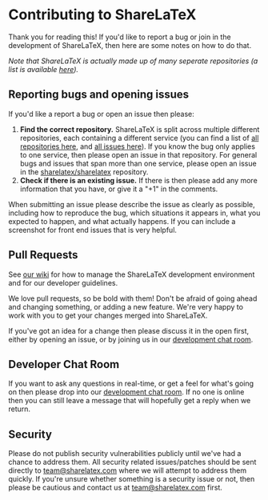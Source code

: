 Contributing to ShareLaTeX
==========================

Thank you for reading this! If you'd like to report a bug or join in the development
of ShareLaTeX, then here are some notes on how to do that.

*Note that ShareLaTeX is actually made up of many seperate repositories (a list is available
[here](https://github.com/sharelatex/sharelatex/blob/master/README.md#other-repositories)).* 

Reporting bugs and opening issues
---------------------------------

If you'd like a report a bug or open an issue then please:

1. **Find the correct repository.** ShareLaTeX is split across multiple different repositories, each containing a different service (you can find a list of [all repositories here](https://github.com/sharelatex/sharelatex/blob/master/README.md#other-repositories), and [all issues here](https://github.com/organizations/sharelatex/dashboard/issues)). If you know the bug only applies to one service, then please open an issue in that repository. For general bugs and issues that span more than one service, please open an issue in the [sharelatex/sharelatex](https://github.com/sharelatex/sharelatex) repository.
2. **Check if there is an existing issue.** If there is then please add
   any more information that you have, or give it a "+1" in the comments.

When submitting an issue please describe the issue as clearly as possible, including how to
reproduce the bug, which situations it appears in, what you expected to happen, and what actually happens.
If you can include a screenshot for front end issues that is very helpful.

Pull Requests
-------------

See [our wiki](https://github.com/sharelatex/sharelatex/wiki/Developer-Guidelines)
for how to manage the ShareLaTeX development environment and for our developer guidelines.

We love pull requests, so be bold with them! Don't be afraid of going ahead
and changing something, or adding a new feature. We're very happy to work with you
to get your changes merged into ShareLaTeX.

If you've got an idea for a change then please discuss it in the open first, 
either by opening an issue, or by joining us in our
[development chat room](http://www.hipchat.com/g1nJMcj7b).

Developer Chat Room
-------------------

If you want to ask any questions in real-time, or get a feel for what's going on
then please drop into our [development chat room](http://www.hipchat.com/g1nJMcj7b).
If no one is online then you can still leave a message that will hopefully get a reply
when we return.

Security
--------

Please do not publish security vulnerabilities publicly until we've had a chance
to address them. All security related issues/patches should be sent directly to
team@sharelatex.com where we will attempt to address them quickly. If you're
unsure whether something is a security issue or not, then please be cautious and
contact us at team@sharelatex.com first.


